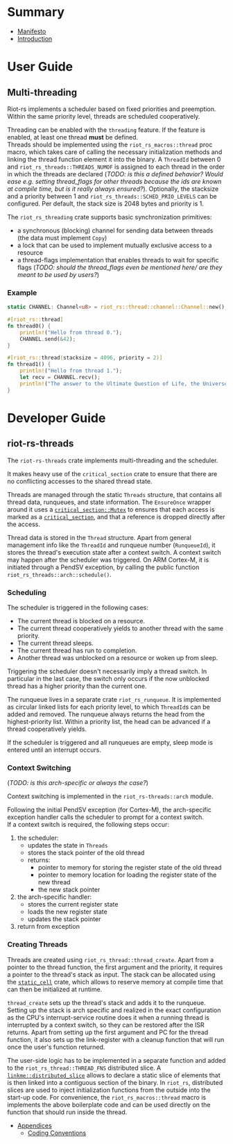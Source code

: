 # Summary

- [Manifesto](./manifesto.md)
- [Introduction](./introduction.md)

# User Guide

## Multi-threading

Riot-rs implements a scheduler based on fixed priorities and preemption.
Within the same priority level, threads are scheduled cooperatively.

Threading can be enabled with the `threading` feature.
If the feature is enabled, at least one thread **must** be defined.  
Threads should be implemented using the `riot_rs_macros::thread` proc macro, which takes care of calling the necessary initialization methods and linking the thread function element it into the binary.
A `ThreadId` between 0 and `riot_rs_threads::THREADS_NUMOF` is assigned to each thread in the order in which the threads are declared (*TODO: is this a defined behavior? Would ease e.g. setting thread\_flags for other threads because the ids are known at compile time, but is it really always ensured?*).
Optionally, the stacksize and a priority between 1 and `riot_rs_threads::SCHED_PRIO_LEVELS` can be configured. Per default, the stack size is 2048 bytes and priority is 1.

The `riot_rs_threading` crate supports basic synchronization primitives:
- a synchronous (blocking) channel for sending data between threads (the data must implement `Copy`)
- a lock that can be used to implement mutually exclusive access to a resource
- a thread-flags implementation that enables threads to wait for specific flags
  (*TODO: should the thread\_flags even be mentioned here/ are they meant to be used by users?*)

### Example

```rs
static CHANNEL: Channel<u8> = riot_rs::thread::channel::Channel::new();

#[riot_rs::thread]
fn thread0() {
    println!("Hello from thread 0.");
    CHANNEL.send(&42);
}

#[riot_rs::thread(stacksize = 4096, priority = 2)]
fn thread1() {
    println!("Hello from thread 1.");
    let recv = CHANNEL.recv();
    println!("The answer to the Ultimate Question of Life, the Universe, and Everything is {}.", recv);
}
```

# Developer Guide

## riot-rs-threads

The `riot-rs-threads` crate implements multi-threading and the scheduler.

It makes heavy use of the `critical_section` crate to ensure that there are no conflicting accesses to the shared thread state.

Threads are managed through the static `Threads` structure, that contains all thread data, runqueues, and state information.
The `EnsureOnce` wrapper around it uses a [`critical_section::Mutex`](https://docs.rs/critical-section/latest/critical_section/struct.Mutex.html) to ensures that each access is marked as a [`critical_section`](https://doc.rust-lang.org/std/cell/struct.RefCell.html), and that a reference is dropped directly after the access.

Thread data is stored in the `Thread` structure.
Apart from general management info like the `ThreadId` and runqueue number (`RunqueueId`), it stores the thread's execution state after a context switch.
A context switch may happen after the scheduler was triggered.
On ARM Cortex-M, it is initiated through a PendSV exception, by calling the public function `riot_rs_threads::arch::schedule()`.

### Scheduling

The scheduler is triggered in the following cases:
- The current thread is blocked on a resource.
- The current thread cooperatively yields to another thread with the same priority.
- The current thread sleeps.
- The current thread has run to completion.
- Another thread was unblocked on a resource or woken up from sleep.

Triggering the scheduler doesn't necessarily imply a thread switch.
In particular in the last case, the switch only occurs if the now unblocked thread has a higher priority than the current one.

The runqueue lives in a separate crate `riot_rs_runqueue`.
It is implemented as circular linked lists for each priority level, to which `ThreadId`s can be added and removed.
The runqueue always returns the head from the highest-priority list.
Within a priority list, the head can be advanced if a thread cooperatively yields.

If the scheduler is triggered and all runqueues are empty, sleep mode is entered until an interrupt occurs.

### Context Switching

(*TODO: is this arch-specific or always the case?*)

Context switching is implemented in the `riot_rs-threads::arch` module.

Following the initial PendSV exception (for Cortex-M), the arch-specific exception handler calls the scheduler to prompt for a context switch.  
If a context switch is required, the following steps occur:
1. the scheduler:
   - updates the state in `Threads`
   - stores the stack pointer of the old thread
   - returns:
      - pointer to memory for storing the register state of the old thread
      - pointer to memory location for loading the register state of the new thread
      - the new stack pointer
2. the arch-specific handler:
   - stores the current register state
   - loads the new register state
   - updates the stack pointer
3. return from exception

### Creating Threads

Threads are created using `riot_rs_thread::thread_create`.
Apart from a pointer to the thread function, the first argument and the priority, it requires a pointer to the thread's stack as input.
The stack can be allocated using the [`static_cell`](https://docs.rs/static_cell/latest/static_cell/) crate, which allows to reserve memory at compile time that can then be initialized at runtime.

`thread_create` sets up the thread's stack and adds it to the runqueue.
Setting up the stack is arch specific and realized in the exact configuration as the CPU's interrupt-service routine does it when a running thread is interrupted by a context switch, so they can be restored after the ISR returns.
Apart from setting up the first argument and PC for the thread function, it also sets up the link-register with a cleanup function that will run once the user's function returned.

The user-side logic has to be implemented in a separate function and added to the `riot_rs_thread::THREAD_FNS` distributed slice.
A [`linkme::distributed_slice`](https://docs.rs/linkme/latest/linkme/struct.DistributedSlice.html) allows to declare a static slice of elements that is then linked into a contiguous section of the binary.
In `riot_rs`, distributed slices are used to inject initialization functions from the outside into the start-up code.
For convenience, the `riot_rs_macros::thread` macro is implements the above boilerplate code and can be used directly on the function that should run inside the thread.

- [Appendices](./appendices.md)
  - [Coding Conventions](./coding-conventions.md)
